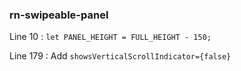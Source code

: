 ### rn-swipeable-panel

Line 10 : `let PANEL_HEIGHT = FULL_HEIGHT - 150;`

Line 179 : Add `showsVerticalScrollIndicator={false}`
